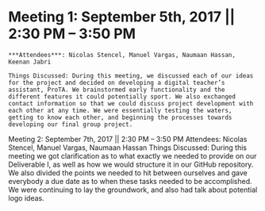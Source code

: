 # Meeting 1: September 5th, 2017 || 2:30 PM – 3:50 PM 

	***Attendees***: Nicolas Stencel, Manuel Vargas, Naumaan Hassan, Keenan Jabri
	
	Things Discussed: During this meeting, we discussed each of our ideas for the project and decided on developing a digital teacher’s assistant, ProTA. We brainstormed early functionality and the different features it could potentially sport. We also exchanged contact information so that we could discuss project development with each other at any time. We were essentially testing the waters, getting to know each other, and beginning the processes towards developing our final group project.

Meeting 2: September 7th, 2017 || 2:30 PM – 3:50 PM
	Attendees: Nicolas Stencel, Manuel Vargas, Naumaan Hassan
	Things Discussed: During this meeting we got clarification as to what exactly we needed to provide on our Deliverable I, as well as how we would structure it in our GitHub repository. We also divided the points we needed to hit between ourselves and gave everybody a due date as to when these tasks needed to be accomplished. We were continuing to lay the groundwork, and also had talk about potential logo ideas.
